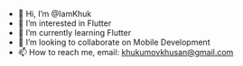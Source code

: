 - 👋 Hi, I’m @IamKhuk
- 👀 I’m interested in Flutter
- 🌱 I’m currently learning Flutter
- 💞️ I’m looking to collaborate on Mobile Development
- 📫 How to reach me, email: khukumovkhusan@gmail.com

<!---
IamKhuk/IamKhuk is a ✨ special ✨ repository because its `README.md` (this file) appears on your GitHub profile.
You can click the Preview link to take a look at your changes.
--->
